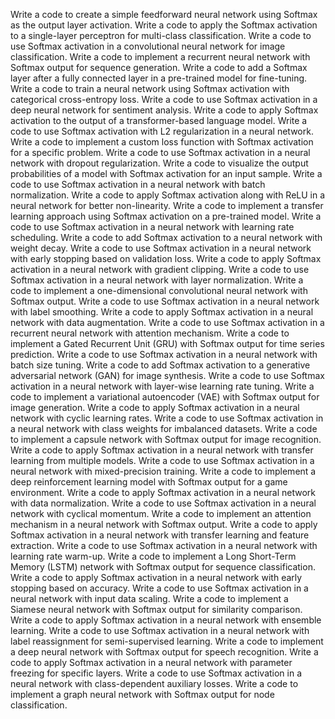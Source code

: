 Write a code to create a simple feedforward neural network using Softmax as the output layer activation.
Write a code to apply the Softmax activation to a single-layer perceptron for multi-class classification.
Write a code to use Softmax activation in a convolutional neural network for image classification.
Write a code to implement a recurrent neural network with Softmax output for sequence generation.
Write a code to add a Softmax layer after a fully connected layer in a pre-trained model for fine-tuning.
Write a code to train a neural network using Softmax activation with categorical cross-entropy loss.
Write a code to use Softmax activation in a deep neural network for sentiment analysis.
Write a code to apply Softmax activation to the output of a transformer-based language model.
Write a code to use Softmax activation with L2 regularization in a neural network.
Write a code to implement a custom loss function with Softmax activation for a specific problem.
Write a code to use Softmax activation in a neural network with dropout regularization.
Write a code to visualize the output probabilities of a model with Softmax activation for an input sample.
Write a code to use Softmax activation in a neural network with batch normalization.
Write a code to apply Softmax activation along with ReLU in a neural network for better non-linearity.
Write a code to implement a transfer learning approach using Softmax activation on a pre-trained model.
Write a code to use Softmax activation in a neural network with learning rate scheduling.
Write a code to add Softmax activation to a neural network with weight decay.
Write a code to use Softmax activation in a neural network with early stopping based on validation loss.
Write a code to apply Softmax activation in a neural network with gradient clipping.
Write a code to use Softmax activation in a neural network with layer normalization.
Write a code to implement a one-dimensional convolutional neural network with Softmax output.
Write a code to use Softmax activation in a neural network with label smoothing.
Write a code to apply Softmax activation in a neural network with data augmentation.
Write a code to use Softmax activation in a recurrent neural network with attention mechanism.
Write a code to implement a Gated Recurrent Unit (GRU) with Softmax output for time series prediction.
Write a code to use Softmax activation in a neural network with batch size tuning.
Write a code to add Softmax activation to a generative adversarial network (GAN) for image synthesis.
Write a code to use Softmax activation in a neural network with layer-wise learning rate tuning.
Write a code to implement a variational autoencoder (VAE) with Softmax output for image generation.
Write a code to apply Softmax activation in a neural network with cyclic learning rates.
Write a code to use Softmax activation in a neural network with class weights for imbalanced datasets.
Write a code to implement a capsule network with Softmax output for image recognition.
Write a code to apply Softmax activation in a neural network with transfer learning from multiple models.
Write a code to use Softmax activation in a neural network with mixed-precision training.
Write a code to implement a deep reinforcement learning model with Softmax output for a game environment.
Write a code to apply Softmax activation in a neural network with data normalization.
Write a code to use Softmax activation in a neural network with cyclical momentum.
Write a code to implement an attention mechanism in a neural network with Softmax output.
Write a code to apply Softmax activation in a neural network with transfer learning and feature extraction.
Write a code to use Softmax activation in a neural network with learning rate warm-up.
Write a code to implement a Long Short-Term Memory (LSTM) network with Softmax output for sequence classification.
Write a code to apply Softmax activation in a neural network with early stopping based on accuracy.
Write a code to use Softmax activation in a neural network with input data scaling.
Write a code to implement a Siamese neural network with Softmax output for similarity comparison.
Write a code to apply Softmax activation in a neural network with ensemble learning.
Write a code to use Softmax activation in a neural network with label reassignment for semi-supervised learning.
Write a code to implement a deep neural network with Softmax output for speech recognition.
Write a code to apply Softmax activation in a neural network with parameter freezing for specific layers.
Write a code to use Softmax activation in a neural network with class-dependent auxiliary losses.
Write a code to implement a graph neural network with Softmax output for node classification.